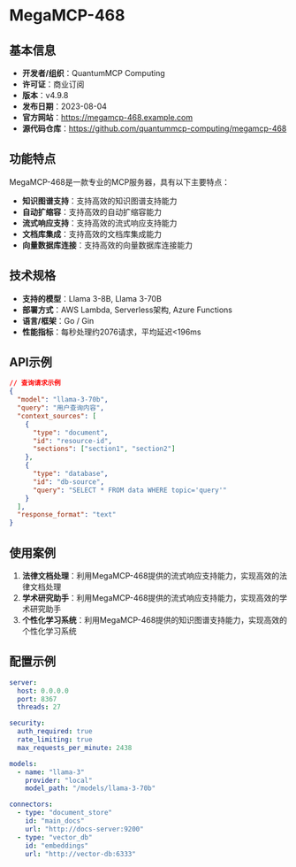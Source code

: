 # MegaMCP-468

## 基本信息

- **开发者/组织**：QuantumMCP Computing
- **许可证**：商业订阅
- **版本**：v4.9.8
- **发布日期**：2023-08-04
- **官方网站**：https://megamcp-468.example.com
- **源代码仓库**：https://github.com/quantummcp-computing/megamcp-468

## 功能特点

MegaMCP-468是一款专业的MCP服务器，具有以下主要特点：

- **知识图谱支持**：支持高效的知识图谱支持能力
- **自动扩缩容**：支持高效的自动扩缩容能力
- **流式响应支持**：支持高效的流式响应支持能力
- **文档库集成**：支持高效的文档库集成能力
- **向量数据库连接**：支持高效的向量数据库连接能力


## 技术规格

- **支持的模型**：Llama 3-8B, Llama 3-70B
- **部署方式**：AWS Lambda, Serverless架构, Azure Functions
- **语言/框架**：Go / Gin
- **性能指标**：每秒处理约2076请求，平均延迟<196ms

## API示例

```json
// 查询请求示例
{
  "model": "llama-3-70b",
  "query": "用户查询内容",
  "context_sources": [
    {
      "type": "document",
      "id": "resource-id",
      "sections": ["section1", "section2"]
    },
    {
      "type": "database",
      "id": "db-source",
      "query": "SELECT * FROM data WHERE topic='query'"
    }
  ],
  "response_format": "text"
}
```

## 使用案例

1. **法律文档处理**：利用MegaMCP-468提供的流式响应支持能力，实现高效的法律文档处理
2. **学术研究助手**：利用MegaMCP-468提供的流式响应支持能力，实现高效的学术研究助手
3. **个性化学习系统**：利用MegaMCP-468提供的知识图谱支持能力，实现高效的个性化学习系统


## 配置示例

```yaml
server:
  host: 0.0.0.0
  port: 8367
  threads: 27

security:
  auth_required: true
  rate_limiting: true
  max_requests_per_minute: 2438

models:
  - name: "llama-3"
    provider: "local"
    model_path: "/models/llama-3-70b"

connectors:
  - type: "document_store"
    id: "main_docs"
    url: "http://docs-server:9200"
  - type: "vector_db"
    id: "embeddings"
    url: "http://vector-db:6333"
```